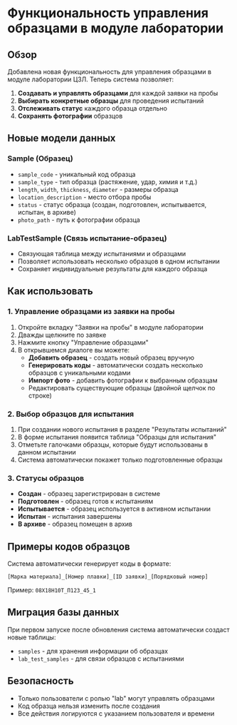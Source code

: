 # Функциональность управления образцами в модуле лаборатории

## Обзор

Добавлена новая функциональность для управления образцами в модуле лаборатории ЦЗЛ. Теперь система позволяет:

1. **Создавать и управлять образцами** для каждой заявки на пробы
2. **Выбирать конкретные образцы** для проведения испытаний
3. **Отслеживать статус** каждого образца отдельно
4. **Сохранять фотографии** образцов

## Новые модели данных

### Sample (Образец)
- `sample_code` - уникальный код образца
- `sample_type` - тип образца (растяжение, удар, химия и т.д.)
- `length`, `width`, `thickness`, `diameter` - размеры образца
- `location_description` - место отбора пробы
- `status` - статус образца (создан, подготовлен, испытывается, испытан, в архиве)
- `photo_path` - путь к фотографии образца

### LabTestSample (Связь испытание-образец)
- Связующая таблица между испытаниями и образцами
- Позволяет использовать несколько образцов в одном испытании
- Сохраняет индивидуальные результаты для каждого образца

## Как использовать

### 1. Управление образцами из заявки на пробы

1. Откройте вкладку "Заявки на пробы" в модуле лаборатории
2. Дважды щелкните по заявке
3. Нажмите кнопку "Управление образцами"
4. В открывшемся диалоге вы можете:
   - **Добавить образец** - создать новый образец вручную
   - **Генерировать коды** - автоматически создать несколько образцов с уникальными кодами
   - **Импорт фото** - добавить фотографии к выбранным образцам
   - Редактировать существующие образцы (двойной щелчок по строке)

### 2. Выбор образцов для испытания

1. При создании нового испытания в разделе "Результаты испытаний"
2. В форме испытания появится таблица "Образцы для испытания"
3. Отметьте галочками образцы, которые будут использованы в данном испытании
4. Система автоматически покажет только подготовленные образцы

### 3. Статусы образцов

- **Создан** - образец зарегистрирован в системе
- **Подготовлен** - образец готов к испытаниям
- **Испытывается** - образец используется в активном испытании
- **Испытан** - испытания завершены
- **В архиве** - образец помещен в архив

## Примеры кодов образцов

Система автоматически генерирует коды в формате:
```
[Марка материала]_[Номер плавки]_[ID заявки]_[Порядковый номер]
```

Пример: `08Х18Н10Т_П123_45_1`

## Миграция базы данных

При первом запуске после обновления система автоматически создаст новые таблицы:
- `samples` - для хранения информации об образцах
- `lab_test_samples` - для связи образцов с испытаниями

## Безопасность

- Только пользователи с ролью "lab" могут управлять образцами
- Код образца нельзя изменить после создания
- Все действия логируются с указанием пользователя и времени 
